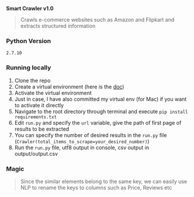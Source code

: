 **Smart Crawler v1.0**

>Crawls e-commerce websites such as Amazon and Flipkart and extracts structured information

### Python Version
`2.7.10`


### Running locally
1. Clone the repo
2. Create a virtual environment (here is the [doc](http://docs.python-guide.org/en/latest/dev/virtualenvs/))
3. Activate the virtual environment
4. Just in case, I have also committed my virtual env (for Mac) if you want to activate it directly
5. Navigate to the root directory through terminal
   and execute `pip install requirements.txt`
6. Edit `run.py` and specify the `url` variable, give the path
   of first page of results to be extracted
7. You can specify the number of desired results in the `run.py` file (`Crawler(total_items_to_scrape=your_desired_number)`)
8. Run the `run.py` file, utf8 output in console, csv output in output/output.csv

### Magic

>Since the similar elements belong to the same key, we can easily use NLP to rename the keys to columns such as Price, Reviews etc

